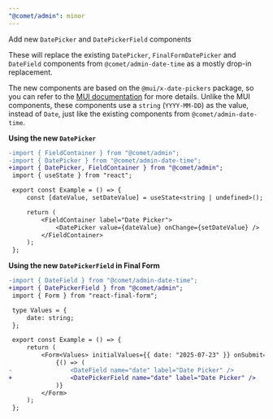 ```yaml
---
"@comet/admin": minor
---
```


Add new `DatePicker` and `DatePickerField` components

These will replace the existing `DatePicker`, `FinalFormDatePicker` and `DateField` components from `@comet/admin-date-time` as a mostly drop-in replacement.

The new components are based on the `@mui/x-date-pickers` package, so you can refer to the [MUI documentation](https://v7.mui.com/x/react-date-pickers/date-picker/) for more details.
Unlike the MUI components, these components use a `string` (`YYYY-MM-DD`) as the value, instead of `Date`, just like the existing components from `@comet/admin-date-time`.

**Using the new `DatePicker`**

```diff
-import { FieldContainer } from "@comet/admin";
-import { DatePicker } from "@comet/admin-date-time";
+import { DatePicker, FieldContainer } from "@comet/admin";
 import { useState } from "react";

 export const Example = () => {
     const [dateValue, setDateValue] = useState<string | undefined>();

     return (
         <FieldContainer label="Date Picker">
             <DatePicker value={dateValue} onChange={setDateValue} />
         </FieldContainer>
     );
 };
```

**Using the new `DatePickerField` in Final Form**

```diff
-import { DateField } from "@comet/admin-date-time";
+import { DatePickerField } from "@comet/admin";
 import { Form } from "react-final-form";

 type Values = {
     date: string;
 };

 export const Example = () => {
     return (
         <Form<Values> initialValues={{ date: "2025-07-23" }} onSubmit={() => {}}>
             {() => (
-                <DateField name="date" label="Date Picker" />
+                <DatePickerField name="date" label="Date Picker" />
             )}
         </Form>
     );
 };
```

